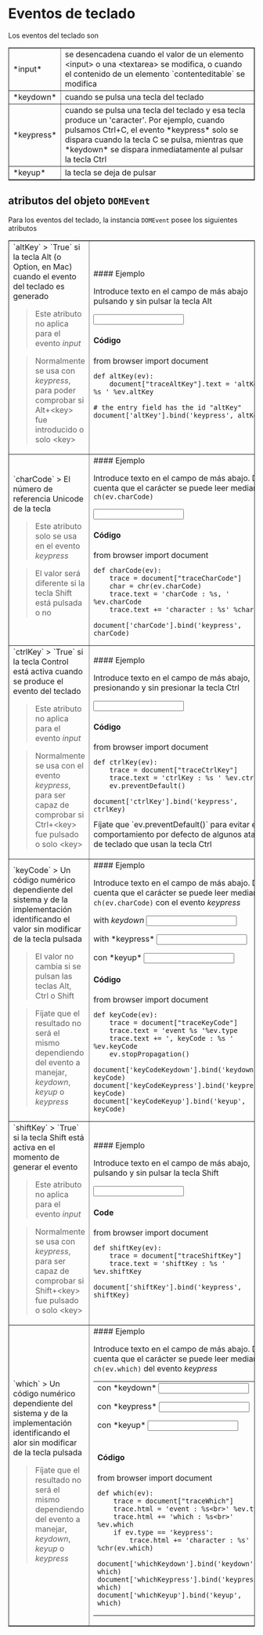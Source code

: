 Eventos de teclado
=================

<script type="text/python">
from browser import document, alert
</script>

Los eventos del teclado son

<table cellpadding=3 border=1>
<tr>
<td>*input*</td>
<td>se desencadena cuando el valor de un elemento &lt;input&gt; o una &lt;textarea&gt; se modifica, o cuando el contenido de un elemento `contenteditable` se modifica
</td>
</tr>

<tr>
<td>*keydown*</td><td>cuando se pulsa una tecla del teclado</td>
</tr>

<tr><td>*keypress*</td><td>cuando se pulsa una tecla del teclado y esa tecla produce un 'caracter'. Por ejemplo, cuando pulsamos Ctrl+C, el evento *keypress* solo se dispara cuando la tecla C se pulsa, mientras que *keydown* se dispara inmediatamente al pulsar la tecla Ctrl</td></tr>

<tr><td>*keyup*</td><td>la tecla se deja de pulsar</td></tr>

</table>

atributos del objeto `DOMEvent`
-------------------------------

Para los eventos del teclado, la instancia `DOMEvent` posee los siguientes atributos

<table border=1 cellpadding=5>

<tr>
<td>
`altKey`
> `True` si la tecla Alt (o Option, en Mac) cuando el evento del teclado es generado

> Este atributo no aplica para el evento *input*

> Normalmente se usa con *keypress*, para poder comprobar si Alt+&lt;key&gt; fue introducido o solo &lt;key&gt;
</td>
<td>
#### Ejemplo

Introduce texto en el campo de más abajo pulsando y sin pulsar la tecla Alt
<p><input id="altKey" value=""></input>&nbsp;<span id="traceAltKey">&nbsp;</span>

#### Código

<div id="codeAltKey">
    from browser import document
    
    def altKey(ev):
        document["traceAltKey"].text = 'altKey : %s ' %ev.altKey
        
    # the entry field has the id "altKey"
    document['altKey'].bind('keypress', altKey)
</div>
</td>
</tr>

<td>
`charCode`
> El número de referencia Unicode de la tecla

> Este atributo solo se usa en el evento *keypress*

> El valor será diferente si la tecla Shift está pulsada o no
</td>
<td>
#### Ejemplo

Introduce texto en el campo de más abajo. Date cuenta que el carácter se puede leer mediante `ch(ev.charCode)`

<input id="charCode" value=""></input>&nbsp;<span id="traceCharCode">&nbsp;</span>

#### Código

<div id="codeCharCode">
    from browser import document
    
    def charCode(ev):
        trace = document["traceCharCode"]
        char = chr(ev.charCode)
        trace.text = 'charCode : %s, ' %ev.charCode
        trace.text += 'character : %s' %char
    
    document['charCode'].bind('keypress', charCode)
</div>
</td>

<tr>
<td>
`ctrlKey`
> `True` si la tecla Control está activa cuando se produce el evento del teclado

> Este atributo no aplica para el evento *input*

> Normalmente se usa con el evento *keypress*, para ser capaz de comprobar si Ctrl+&lt;key&gt; fue pulsado o solo &lt;key&gt;</td>
<td>
#### Ejemplo

Introduce texto en el campo de más abajo, presionando y sin presionar la tecla Ctrl

<input id="ctrlKey" value=""></input>
&nbsp;<span id="traceCtrlKey">&nbsp;</span>

#### Código

<div id="codeCtrlKey">
    from browser import document
        
    def ctrlKey(ev):
        trace = document["traceCtrlKey"]
        trace.text = 'ctrlKey : %s ' %ev.ctrlKey
        ev.preventDefault()
    
    document['ctrlKey'].bind('keypress', ctrlKey)
</div>
Fíjate que `ev.preventDefault()` para evitar el comportamiento por defecto de algunos atajos de teclado que usan la tecla Ctrl

</td>
</tr>

<tr>
<td>
`keyCode`
> Un código numérico dependiente del sistema y de la implementación identificando el valor sin modificar de la tecla pulsada

> El valor no cambia si se pulsan las teclas Alt, Ctrl o Shift

> Fíjate que el resultado no será el mismo dependiendo del evento a manejar, *keydown*, *keyup* o *keypress*
</td>
<td>
#### Ejemplo

Introduce texto en el campo de más abajo. Date cuenta que el carácter se puede leer mediante `ch(ev.charCode)` con el evento *keypress*

with *keydown* <input id="keyCodeKeydown" value=""></input>

<p>with *keypress* <input id="keyCodeKeypress" value=""></input>
&nbsp;<span id="traceKeyCode">&nbsp;</span>

<p>con *keyup* <input id="keyCodeKeyup" value=""></input>

#### Código

<div id="codeKeyCode">
    from browser import document
    
    def keyCode(ev):
        trace = document["traceKeyCode"]
        trace.text = 'event %s '%ev.type
        trace.text += ', keyCode : %s ' %ev.keyCode
        ev.stopPropagation()
    
    document['keyCodeKeydown'].bind('keydown', keyCode)
    document['keyCodeKeypress'].bind('keypress', keyCode)
    document['keyCodeKeyup'].bind('keyup', keyCode)
</div>

</td>
</tr>

<tr>
<td>
`shiftKey`
> `True` si la tecla Shift está activa en el momento de generar el evento

> Este atributo no aplica para el evento *input*

> Normalmente se usa con *keypress*, para ser capaz de comprobar si Shift+&lt;key&gt; fue pulsado o solo &lt;key&gt;</td>
</td>
<td>
#### Ejemplo

Introduce texto en el campo de más abajo, pulsando y sin pulsar la tecla Shift

<input id="shiftKey" value=""></input>
&nbsp;<span id="traceShiftKey">&nbsp;</span>

#### Code

<div id="codeShiftKey">
    from browser import document
    
    def shiftKey(ev):
        trace = document["traceShiftKey"]
        trace.text = 'shiftKey : %s ' %ev.shiftKey

    document['shiftKey'].bind('keypress', shiftKey)
</div>
</td>
</tr>

<tr>
<td>
`which`
> Un código numérico dependiente del sistema y de la implementación identificando el alor sin modificar de la tecla pulsada

> Fíjate que el resultado no será el mismo dependiendo del evento a manejar, *keydown*, *keyup* o *keypress*
</td>
<td>
#### Ejemplo

Introduce texto en el campo de más abajo. Date cuenta que el carácter se puede leer mediante `ch(ev.which)` del evento *keypress*


<table>
<tr>
<td>
con *keydown* <input id="whichKeydown"></input>

<p>con *keypress* <input id="whichKeypress"></input>

<p>con *keyup* <input id="whichKeyup"></input>

 </td>
 <td>
 <span id="traceWhich">&nbsp;</span>
 </td>
 </tr>
 <tr>
 <td colspan=2>
 
#### Código

 <div id="codeWhich">
    from browser import document

    def which(ev):
        trace = document["traceWhich"]
        trace.html = 'event : %s<br>' %ev.type
        trace.html += 'which : %s<br>' %ev.which
        if ev.type == 'keypress':
            trace.html += 'character : %s' %chr(ev.which)

    document['whichKeydown'].bind('keydown', which)
    document['whichKeypress'].bind('keypress', which)
    document['whichKeyup'].bind('keyup', which)
 </div>
 </td>
 </tr>
 </table>
</td>
</tr>
</table>

<script type="text/python">
from browser import document

exec(document["codeAltKey"].text)
exec(document["codeCharCode"].text)
exec(document["codeCtrlKey"].text)
exec(document["codeKeyCode"].text)
exec(document["codeShiftKey"].text)
exec(document["codeWhich"].text)
</script>
